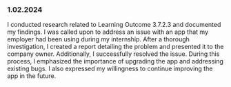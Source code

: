 ### 1.02.2024
I conducted research related to Learning Outcome 3.7.2.3 and documented my findings.
I was called upon to address an issue with an app that my employer had been using during my internship. After a thorough investigation, I created a report detailing the problem and presented it to the company owner. Additionally, I successfully resolved the issue.
During this process, I emphasized the importance of upgrading the app and addressing existing bugs. I also expressed my willingness to continue improving the app in the future.